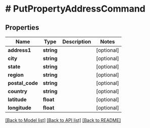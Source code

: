 # # PutPropertyAddressCommand

## Properties

Name | Type | Description | Notes
------------ | ------------- | ------------- | -------------
**address1** | **string** |  | [optional]
**city** | **string** |  | [optional]
**state** | **string** |  | [optional]
**region** | **string** |  | [optional]
**postal_code** | **string** |  | [optional]
**country** | **string** |  | [optional]
**latitude** | **float** |  | [optional]
**longitude** | **float** |  | [optional]

[[Back to Model list]](../../README.md#models) [[Back to API list]](../../README.md#endpoints) [[Back to README]](../../README.md)
